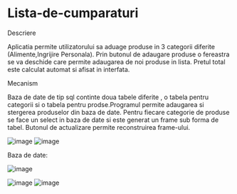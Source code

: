# Lista-de-cumparaturi

Descriere 

  Aplicatia permite utilizatorului sa aduage produse in  3 categorii diferite (Alimente,Ingrijire Personala).
Prin butonul de adaugare produse o fereastra se va deschide care permite adaugarea de noi produse in lista.
Pretul total este calculat automat si afisat in interfata.

Mecanism

  Baza de date de tip sql continte doua tabele diferite , o tabela pentru categorii si o tabela pentru prodse.Programul permite adaugarea si stergerea produselor din baza de date.
Pentru fiecare categorie de produse se face un select in baza de date si este generat un frame sub forma de tabel.
Butonul de actualizare permite reconstruirea frame-ului.

![image](https://user-images.githubusercontent.com/120383666/224167975-d3737acb-b783-498e-bb8b-93fdb4ac465a.png)
![image](https://user-images.githubusercontent.com/120383666/224168505-a886d774-23a0-4b27-823d-a7e8dd665130.png)


Baza de date:

![image](https://user-images.githubusercontent.com/120383666/224168797-9a7cf7d0-642b-43b4-b484-04c198f4e3c8.png)



![image](https://user-images.githubusercontent.com/120383666/224168212-04779a93-dc19-41db-a39c-b4f5729db1fa.png)
![image](https://user-images.githubusercontent.com/120383666/224168944-994ca493-b463-4cf8-8b33-e77f5ef69e23.png)

